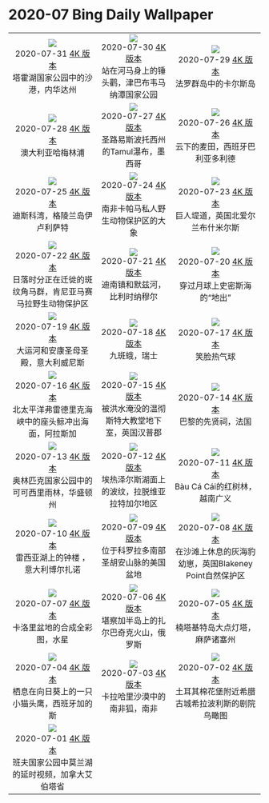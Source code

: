 # 2020-07 Bing Daily Wallpaper

|      |      |      |
|:----:|:----:|:----:|
| ![](https://cn.bing.com/th?id=OHR.TahoeBeach_ZH-CN3786728560_1920x1080.jpg&rf=LaDigue_UHD.jpg&pid=hp&w=480&h=270&rs=1&c=4)<br> 2020-07-31 [4K 版本](https://cn.bing.com/th?id=OHR.TahoeBeach_ZH-CN3786728560_1920x1080.jpg&rf=LaDigue_UHD.jpg&pid=hp&w=3840&h=2160&rs=1&c=4) <br> 塔霍湖国家公园中的沙港，内华达州| ![](https://cn.bing.com/th?id=OHR.HamerkopHunting_ZH-CN3632585255_1920x1080.jpg&rf=LaDigue_UHD.jpg&pid=hp&w=480&h=270&rs=1&c=4)<br> 2020-07-30 [4K 版本](https://cn.bing.com/th?id=OHR.HamerkopHunting_ZH-CN3632585255_1920x1080.jpg&rf=LaDigue_UHD.jpg&pid=hp&w=3840&h=2160&rs=1&c=4) <br> 站在河马身上的锤头鹳，津巴布韦马纳潭国家公园| ![](https://cn.bing.com/th?id=OHR.KallurLighthouse_ZH-CN3407251246_1920x1080.jpg&rf=LaDigue_UHD.jpg&pid=hp&w=480&h=270&rs=1&c=4)<br> 2020-07-29 [4K 版本](https://cn.bing.com/th?id=OHR.KallurLighthouse_ZH-CN3407251246_1920x1080.jpg&rf=LaDigue_UHD.jpg&pid=hp&w=3840&h=2160&rs=1&c=4) <br> 法罗群岛中的卡尔斯岛 |
| ![](https://cn.bing.com/th?id=OHR.HamelinPool_ZH-CN3309979763_1920x1080.jpg&rf=LaDigue_UHD.jpg&pid=hp&w=480&h=270&rs=1&c=4)<br> 2020-07-28 [4K 版本](https://cn.bing.com/th?id=OHR.HamelinPool_ZH-CN3309979763_1920x1080.jpg&rf=LaDigue_UHD.jpg&pid=hp&w=3840&h=2160&rs=1&c=4) <br> 澳大利亚哈梅林浦| ![](https://cn.bing.com/th?id=OHR.AerialTamul_ZH-CN3164679201_1920x1080.jpg&rf=LaDigue_UHD.jpg&pid=hp&w=480&h=270&rs=1&c=4)<br> 2020-07-27 [4K 版本](https://cn.bing.com/th?id=OHR.AerialTamul_ZH-CN3164679201_1920x1080.jpg&rf=LaDigue_UHD.jpg&pid=hp&w=3840&h=2160&rs=1&c=4) <br> 圣路易斯波托西州的Tamul瀑布，墨西哥| ![](https://cn.bing.com/th?id=OHR.WheatCastilla_ZH-CN2814576294_1920x1080.jpg&rf=LaDigue_UHD.jpg&pid=hp&w=480&h=270&rs=1&c=4)<br> 2020-07-26 [4K 版本](https://cn.bing.com/th?id=OHR.WheatCastilla_ZH-CN2814576294_1920x1080.jpg&rf=LaDigue_UHD.jpg&pid=hp&w=3840&h=2160&rs=1&c=4) <br> 云下的麦田，西班牙巴利亚多利德 |
| ![](https://cn.bing.com/th?id=OHR.RedSailboat_ZH-CN2386102503_1920x1080.jpg&rf=LaDigue_UHD.jpg&pid=hp&w=480&h=270&rs=1&c=4)<br> 2020-07-25 [4K 版本](https://cn.bing.com/th?id=OHR.RedSailboat_ZH-CN2386102503_1920x1080.jpg&rf=LaDigue_UHD.jpg&pid=hp&w=3840&h=2160&rs=1&c=4) <br> 迪斯科湾，格陵兰岛伊卢利萨特| ![](https://cn.bing.com/th?id=OHR.KapamaCousins_ZH-CN2164304882_1920x1080.jpg&rf=LaDigue_UHD.jpg&pid=hp&w=480&h=270&rs=1&c=4)<br> 2020-07-24 [4K 版本](https://cn.bing.com/th?id=OHR.KapamaCousins_ZH-CN2164304882_1920x1080.jpg&rf=LaDigue_UHD.jpg&pid=hp&w=3840&h=2160&rs=1&c=4) <br> 南非卡帕马私人野生动物保护区的大象| ![](https://cn.bing.com/th?id=OHR.CausewayStones_ZH-CN2070328388_1920x1080.jpg&rf=LaDigue_UHD.jpg&pid=hp&w=480&h=270&rs=1&c=4)<br> 2020-07-23 [4K 版本](https://cn.bing.com/th?id=OHR.CausewayStones_ZH-CN2070328388_1920x1080.jpg&rf=LaDigue_UHD.jpg&pid=hp&w=3840&h=2160&rs=1&c=4) <br> 巨人堤道，英国北爱尔兰布什米尔斯 |
| ![](https://cn.bing.com/th?id=OHR.RedBlueWildebeest_ZH-CN1024893552_1920x1080.jpg&rf=LaDigue_UHD.jpg&pid=hp&w=480&h=270&rs=1&c=4)<br> 2020-07-22 [4K 版本](https://cn.bing.com/th?id=OHR.RedBlueWildebeest_ZH-CN1024893552_1920x1080.jpg&rf=LaDigue_UHD.jpg&pid=hp&w=3840&h=2160&rs=1&c=4) <br> 日落时分正在迁徙的斑纹角马群，肯尼亚马赛马拉野生动物保护区| ![](https://cn.bing.com/th?id=OHR.DinantBelgium_ZH-CN0913727176_1920x1080.jpg&rf=LaDigue_UHD.jpg&pid=hp&w=480&h=270&rs=1&c=4)<br> 2020-07-21 [4K 版本](https://cn.bing.com/th?id=OHR.DinantBelgium_ZH-CN0913727176_1920x1080.jpg&rf=LaDigue_UHD.jpg&pid=hp&w=3840&h=2160&rs=1&c=4) <br> 迪南镇和默兹河，比利时纳穆尔| ![](https://cn.bing.com/th?id=OHR.EarthriseSequence_ZH-CN0750195611_1920x1080.jpg&rf=LaDigue_UHD.jpg&pid=hp&w=480&h=270&rs=1&c=4)<br> 2020-07-20 [4K 版本](https://cn.bing.com/th?id=OHR.EarthriseSequence_ZH-CN0750195611_1920x1080.jpg&rf=LaDigue_UHD.jpg&pid=hp&w=3840&h=2160&rs=1&c=4) <br> 穿过月球上史密斯海的“地出” |
| ![](https://cn.bing.com/th?id=OHR.GrandCanalGondolas_ZH-CN0542933448_1920x1080.jpg&rf=LaDigue_UHD.jpg&pid=hp&w=480&h=270&rs=1&c=4)<br> 2020-07-19 [4K 版本](https://cn.bing.com/th?id=OHR.GrandCanalGondolas_ZH-CN0542933448_1920x1080.jpg&rf=LaDigue_UHD.jpg&pid=hp&w=3840&h=2160&rs=1&c=4) <br> 大运河和安康圣母圣殿，意大利威尼斯| ![](https://cn.bing.com/th?id=OHR.NineSpotted_ZH-CN0422284522_1920x1080.jpg&rf=LaDigue_UHD.jpg&pid=hp&w=480&h=270&rs=1&c=4)<br> 2020-07-18 [4K 版本](https://cn.bing.com/th?id=OHR.NineSpotted_ZH-CN0422284522_1920x1080.jpg&rf=LaDigue_UHD.jpg&pid=hp&w=3840&h=2160&rs=1&c=4) <br> 九斑蛾，瑞士| ![](https://cn.bing.com/th?id=OHR.HappyBalloon_ZH-CN0324866466_1920x1080.jpg&rf=LaDigue_UHD.jpg&pid=hp&w=480&h=270&rs=1&c=4)<br> 2020-07-17 [4K 版本](https://cn.bing.com/th?id=OHR.HappyBalloon_ZH-CN0324866466_1920x1080.jpg&rf=LaDigue_UHD.jpg&pid=hp&w=3840&h=2160&rs=1&c=4) <br> 笑脸热气球 |
| ![](https://cn.bing.com/th?id=OHR.FrederickSound_ZH-CN1838908749_1920x1080.jpg&rf=LaDigue_UHD.jpg&pid=hp&w=480&h=270&rs=1&c=4)<br> 2020-07-16 [4K 版本](https://cn.bing.com/th?id=OHR.FrederickSound_ZH-CN1838908749_1920x1080.jpg&rf=LaDigue_UHD.jpg&pid=hp&w=3840&h=2160&rs=1&c=4) <br> 北太平洋弗雷德里克海峡中的座头鲸冲出海面，阿拉斯加| ![](https://cn.bing.com/th?id=OHR.WinchesterCrypt_ZH-CN1683778044_1920x1080.jpg&rf=LaDigue_UHD.jpg&pid=hp&w=480&h=270&rs=1&c=4)<br> 2020-07-15 [4K 版本](https://cn.bing.com/th?id=OHR.WinchesterCrypt_ZH-CN1683778044_1920x1080.jpg&rf=LaDigue_UHD.jpg&pid=hp&w=3840&h=2160&rs=1&c=4) <br> 被洪水淹没的温彻斯特大教堂地下室，英国汉普郡| ![](https://cn.bing.com/th?id=OHR.PantheonParis_ZH-CN1546295756_1920x1080.jpg&rf=LaDigue_UHD.jpg&pid=hp&w=480&h=270&rs=1&c=4)<br> 2020-07-14 [4K 版本](https://cn.bing.com/th?id=OHR.PantheonParis_ZH-CN1546295756_1920x1080.jpg&rf=LaDigue_UHD.jpg&pid=hp&w=3840&h=2160&rs=1&c=4) <br> 巴黎的先贤祠，法国 |
| ![](https://cn.bing.com/th?id=OHR.SunnyRainforest_ZH-CN1412617420_1920x1080.jpg&rf=LaDigue_UHD.jpg&pid=hp&w=480&h=270&rs=1&c=4)<br> 2020-07-13 [4K 版本](https://cn.bing.com/th?id=OHR.SunnyRainforest_ZH-CN1412617420_1920x1080.jpg&rf=LaDigue_UHD.jpg&pid=hp&w=3840&h=2160&rs=1&c=4) <br> 奥林匹克国家公园中的可可西里雨林，华盛顿州| ![](https://cn.bing.com/th?id=OHR.WaterRipplesVideo_ZH-CN8790763092_1920x1080.jpg&rf=LaDigue_UHD.jpg&pid=hp&w=480&h=270&rs=1&c=4)<br> 2020-07-12 [4K 版本](https://cn.bing.com/th?id=OHR.WaterRipplesVideo_ZH-CN8790763092_1920x1080.jpg&rf=LaDigue_UHD.jpg&pid=hp&w=3840&h=2160&rs=1&c=4) <br> 埃热泽尔斯湖面上的波纹，拉脱维亚拉特加尔地区| ![](https://cn.bing.com/th?id=OHR.MangroveForest_ZH-CN1141787046_1920x1080.jpg&rf=LaDigue_UHD.jpg&pid=hp&w=480&h=270&rs=1&c=4)<br> 2020-07-11 [4K 版本](https://cn.bing.com/th?id=OHR.MangroveForest_ZH-CN1141787046_1920x1080.jpg&rf=LaDigue_UHD.jpg&pid=hp&w=3840&h=2160&rs=1&c=4) <br> Bàu Cá Cái的红树林，越南广义 |
| ![](https://cn.bing.com/th?id=OHR.BellTowerItaly_ZH-CN1011281003_1920x1080.jpg&rf=LaDigue_UHD.jpg&pid=hp&w=480&h=270&rs=1&c=4)<br> 2020-07-10 [4K 版本](https://cn.bing.com/th?id=OHR.BellTowerItaly_ZH-CN1011281003_1920x1080.jpg&rf=LaDigue_UHD.jpg&pid=hp&w=3840&h=2160&rs=1&c=4) <br> 雷西亚湖上的钟楼 ，意大利博尔扎诺| ![](https://cn.bing.com/th?id=OHR.ColoradoColumbine_ZH-CN0901580141_1920x1080.jpg&rf=LaDigue_UHD.jpg&pid=hp&w=480&h=270&rs=1&c=4)<br> 2020-07-09 [4K 版本](https://cn.bing.com/th?id=OHR.ColoradoColumbine_ZH-CN0901580141_1920x1080.jpg&rf=LaDigue_UHD.jpg&pid=hp&w=3840&h=2160&rs=1&c=4) <br> 位于科罗拉多南部圣胡安山脉的美国盆地| ![](https://cn.bing.com/th?id=OHR.NorfolkPups_ZH-CN0794024596_1920x1080.jpg&rf=LaDigue_UHD.jpg&pid=hp&w=480&h=270&rs=1&c=4)<br> 2020-07-08 [4K 版本](https://cn.bing.com/th?id=OHR.NorfolkPups_ZH-CN0794024596_1920x1080.jpg&rf=LaDigue_UHD.jpg&pid=hp&w=3840&h=2160&rs=1&c=4) <br> 在沙滩上休息的灰海豹幼崽，英国Blakeney Point自然保护区 |
| ![](https://cn.bing.com/th?id=OHR.CalorisMDIS_ZH-CN8904275746_1920x1080.jpg&rf=LaDigue_UHD.jpg&pid=hp&w=480&h=270&rs=1&c=4)<br> 2020-07-07 [4K 版本](https://cn.bing.com/th?id=OHR.CalorisMDIS_ZH-CN8904275746_1920x1080.jpg&rf=LaDigue_UHD.jpg&pid=hp&w=3840&h=2160&rs=1&c=4) <br> 卡洛里盆地的合成全彩图，水星| ![](https://cn.bing.com/th?id=OHR.Kamchatka_ZH-CN8647931935_1920x1080.jpg&rf=LaDigue_UHD.jpg&pid=hp&w=480&h=270&rs=1&c=4)<br> 2020-07-06 [4K 版本](https://cn.bing.com/th?id=OHR.Kamchatka_ZH-CN8647931935_1920x1080.jpg&rf=LaDigue_UHD.jpg&pid=hp&w=3840&h=2160&rs=1&c=4) <br> 堪察加半岛上的扎尔巴奇克火山，俄罗斯| ![](https://cn.bing.com/th?id=OHR.NantucketIsland_ZH-CN8295645754_1920x1080.jpg&rf=LaDigue_UHD.jpg&pid=hp&w=480&h=270&rs=1&c=4)<br> 2020-07-05 [4K 版本](https://cn.bing.com/th?id=OHR.NantucketIsland_ZH-CN8295645754_1920x1080.jpg&rf=LaDigue_UHD.jpg&pid=hp&w=3840&h=2160&rs=1&c=4) <br> 楠塔基特岛大点灯塔，麻萨诸塞州 |
| ![](https://cn.bing.com/th?id=OHR.OwlSunflowers_ZH-CN8154999485_1920x1080.jpg&rf=LaDigue_UHD.jpg&pid=hp&w=480&h=270&rs=1&c=4)<br> 2020-07-04 [4K 版本](https://cn.bing.com/th?id=OHR.OwlSunflowers_ZH-CN8154999485_1920x1080.jpg&rf=LaDigue_UHD.jpg&pid=hp&w=3840&h=2160&rs=1&c=4) <br> 栖息在向日葵上的一只小猫头鹰，西班牙加的斯| ![](https://cn.bing.com/th?id=OHR.DogDays_ZH-CN8013834742_1920x1080.jpg&rf=LaDigue_UHD.jpg&pid=hp&w=480&h=270&rs=1&c=4)<br> 2020-07-03 [4K 版本](https://cn.bing.com/th?id=OHR.DogDays_ZH-CN8013834742_1920x1080.jpg&rf=LaDigue_UHD.jpg&pid=hp&w=3840&h=2160&rs=1&c=4) <br> 卡拉哈里沙漠中的南非狐，南非| ![](https://cn.bing.com/th?id=OHR.HierapolisTurkey_ZH-CN6067183569_1920x1080.jpg&rf=LaDigue_UHD.jpg&pid=hp&w=480&h=270&rs=1&c=4)<br> 2020-07-02 [4K 版本](https://cn.bing.com/th?id=OHR.HierapolisTurkey_ZH-CN6067183569_1920x1080.jpg&rf=LaDigue_UHD.jpg&pid=hp&w=3840&h=2160&rs=1&c=4) <br> 土耳其棉花堡附近希腊古城希拉波利斯的剧院鸟瞰图 |
| ![](https://cn.bing.com/th?id=OHR.LakeMoraineVideo_ZH-CN5910090911_1920x1080.jpg&rf=LaDigue_UHD.jpg&pid=hp&w=480&h=270&rs=1&c=4)<br> 2020-07-01 [4K 版本](https://cn.bing.com/th?id=OHR.LakeMoraineVideo_ZH-CN5910090911_1920x1080.jpg&rf=LaDigue_UHD.jpg&pid=hp&w=3840&h=2160&rs=1&c=4) <br> 班夫国家公园中莫兰湖的延时视频，加拿大艾伯塔省